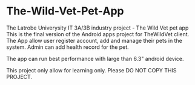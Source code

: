 # The-Wild-Vet-Pet-App
The Latrobe Univerysity IT 3A/3B industry project - The Wild Vet pet app
This is the final version of the Android apps project for TheWildVet client.
The App allow user register account, add and manage their pets in the system.
Admin can add health record for the pet.

The app can run best performance with large than 6.3" android device.

This project only allow for learning only. Please DO NOT COPY THIS PROJECT.
